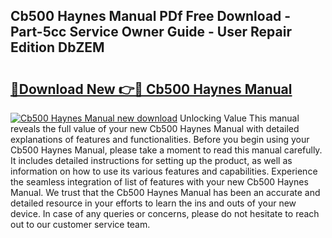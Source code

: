 ## Cb500 Haynes Manual PDf Free Download - Part-5cc Service Owner Guide - User Repair Edition DbZEM

# <h2><a href="http://cf25590.oget.top/?id=Cb500+Haynes+Manual">🔗Download New 👉🔴 Cb500 Haynes Manual</a></h2>

[![Cb500 Haynes Manual new download](https://i.imgur.com/5g1atiW.png)](http://cf25590.oget.top/?id=Cb500+Haynes+Manual)
Unlocking Value This manual reveals the full value of your new Cb500 Haynes Manual with detailed explanations of features and functionalities. Before you begin using your Cb500 Haynes Manual, please take a moment to read this manual carefully. It includes detailed instructions for setting up the product, as well as information on how to use its various features and capabilities. Experience the seamless integration of list of features with your new Cb500 Haynes Manual. We trust that the Cb500 Haynes Manual has been an accurate and detailed resource in your efforts to learn the ins and outs of your new device. In case of any queries or concerns, please do not hesitate to reach out to our customer service team.
